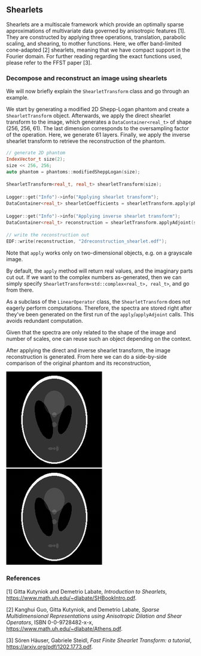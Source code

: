 Shearlets
---------

Shearlets are a multiscale framework which provide an optimally sparse approximations of multivariate data governed by
anisotropic features [1]. They are constructed by applying three operations, translation, parabolic scaling, and
shearing, to mother functions. Here, we offer band-limited cone-adapted [2] shearlets, meaning that we have compact
support in the Fourier domain. For further reading regarding the exact functions used, please refer to the FFST
paper [3].

### Decompose and reconstruct an image using shearlets

We will now briefly explain the `ShearletTransform` class and go through an example.

We start by generating a modified 2D Shepp-Logan phantom and create a `ShearletTransform` object. Afterwards, we apply
the direct shearlet transform to the image, which generates a `DataContainer<real_t>` of shape (256, 256, 61). The last
dimension corresponds to the oversampling factor of the operation. Here, we generate 61 layers. Finally, we apply the
inverse shearlet transform to retrieve the reconstruction of the phantom.

```c++
// generate 2D phantom
IndexVector_t size(2);
size << 256, 256;
auto phantom = phantoms::modifiedSheppLogan(size);

ShearletTransform<real_t, real_t> shearletTransform(size);

Logger::get("Info")->info("Applying shearlet transform");
DataContainer<real_t> shearletCoefficients = shearletTransform.apply(phantom);

Logger::get("Info")->info("Applying inverse shearlet transform");
DataContainer<real_t> reconstruction = shearletTransform.applyAdjoint(shearletCoefficients);

// write the reconstruction out
EDF::write(reconstruction, "2dreconstruction_shearlet.edf");
```

Note that `apply` works only on two-dimensional objects, e.g. on a grayscale image.

By default, the `apply` method will return real values, and the imaginary parts cut out. If we want to the complex
numbers as-generated, then we can simply specify `ShearletTransform<std::complex<real_t>, real_t>`, and go from there.

As a subclass of the `LinearOperator` class, the `ShearletTransform` does not eagerly perform computations. Therefore,
the spectra are stored right after they've been generated on the first run of the `apply`/`applyAdjoint` calls. This
avoids redundant computation.

Given that the spectra are only related to the shape of the image and number of scales, one can reuse such an object
depending on the context.

After applying the direct and inverse shearlet transform, the image reconstruction is generated. From here we can do a
side-by-side comparison of the original phantom and its reconstruction,

![Modified Shepp-Logan phantom](./images/shearlets_2dphantom.png)
![Modified Shepp-Logan phantom shearlet reconstruction](./images/shearlets_2dreconstruction.png)

### References

[1] Gitta Kutyniok and Demetrio Labate, *Introduction to Shearlets*, https://www.math.uh.edu/~dlabate/SHBookIntro.pdf.

[2] Kanghui Guo, Gitta Kutyniok, and Demetrio Labate, *Sparse Multidimensional Representations using Anisotropic
Dilation and Shear Operators*, ISBN 0-0-9728482-x-x, https://www.math.uh.edu/~dlabate/Athens.pdf.

[3] Sören Häuser, Gabriele Steidl, *Fast Finite Shearlet Transform: a tutorial*, https://arxiv.org/pdf/1202.1773.pdf.

